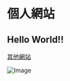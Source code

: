 # 個人網站

## Hello World!!

[其他網站](https://bing-yu.blogspot.com/) 

![Image](https://stickershop.line-scdn.net/stickershop/v1/product/7834/LINEStorePC/main.png;compress=true)
